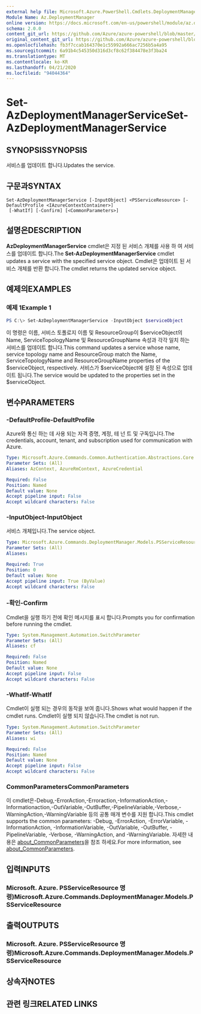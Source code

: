 ```yaml
---
external help file: Microsoft.Azure.PowerShell.Cmdlets.DeploymentManager.dll-Help.xml
Module Name: Az.DeploymentManager
online version: https://docs.microsoft.com/en-us/powershell/module/az.deploymentmanager/set-azdeploymentmanagerservice
schema: 2.0.0
content_git_url: https://github.com/Azure/azure-powershell/blob/master/src/DeploymentManager/DeploymentManager/help/Set-AzDeploymentManagerService.md
original_content_git_url: https://github.com/Azure/azure-powershell/blob/master/src/DeploymentManager/DeploymentManager/help/Set-AzDeploymentManagerService.md
ms.openlocfilehash: fb3f7ccab164370e1c55992a666ac7256b5a4a95
ms.sourcegitcommit: 6a91b4c545350d316d3cf8c62f384478e3f3ba24
ms.translationtype: MT
ms.contentlocale: ko-KR
ms.lasthandoff: 04/21/2020
ms.locfileid: "94044364"
---
```

# <span data-ttu-id="ad007-101">Set-AzDeploymentManagerService</span><span class="sxs-lookup"><span data-stu-id="ad007-101">Set-AzDeploymentManagerService</span></span>

## <span data-ttu-id="ad007-102">SYNOPSIS</span><span class="sxs-lookup"><span data-stu-id="ad007-102">SYNOPSIS</span></span>
<span data-ttu-id="ad007-103">서비스를 업데이트 합니다.</span><span class="sxs-lookup"><span data-stu-id="ad007-103">Updates the service.</span></span>

## <span data-ttu-id="ad007-104">구문과</span><span class="sxs-lookup"><span data-stu-id="ad007-104">SYNTAX</span></span>

```
Set-AzDeploymentManagerService [-InputObject] <PSServiceResource> [-DefaultProfile <IAzureContextContainer>]
 [-WhatIf] [-Confirm] [<CommonParameters>]
```

## <span data-ttu-id="ad007-105">설명은</span><span class="sxs-lookup"><span data-stu-id="ad007-105">DESCRIPTION</span></span>
<span data-ttu-id="ad007-106">**AzDeploymentManagerService** cmdlet은 지정 된 서비스 개체를 사용 하 여 서비스를 업데이트 합니다.</span><span class="sxs-lookup"><span data-stu-id="ad007-106">The **Set-AzDeploymentManagerService** cmdlet updates a service with the specified service object.</span></span>
<span data-ttu-id="ad007-107">Cmdlet은 업데이트 된 서비스 개체를 반환 합니다.</span><span class="sxs-lookup"><span data-stu-id="ad007-107">The cmdlet returns the updated service object.</span></span>

## <span data-ttu-id="ad007-108">예제의</span><span class="sxs-lookup"><span data-stu-id="ad007-108">EXAMPLES</span></span>

### <span data-ttu-id="ad007-109">예제 1</span><span class="sxs-lookup"><span data-stu-id="ad007-109">Example 1</span></span>
```powershell
PS C:\> Set-AzDeploymentManagerService -InputObject $serviceObject
```

<span data-ttu-id="ad007-110">이 명령은 이름, 서비스 토폴로지 이름 및 ResourceGroup이 $serviceObject의 Name, ServiceTopologyName 및 ResourceGroupName 속성과 각각 일치 하는 서비스를 업데이트 합니다.</span><span class="sxs-lookup"><span data-stu-id="ad007-110">This command updates a service whose name, service topology name and ResourceGroup match the Name, ServiceTopologyName and ResourceGroupName properties of the $serviceObject, respectively.</span></span>
<span data-ttu-id="ad007-111">서비스가 $serviceObject에 설정 된 속성으로 업데이트 됩니다.</span><span class="sxs-lookup"><span data-stu-id="ad007-111">The service would be updated to the properties set in the $serviceObject.</span></span>

## <span data-ttu-id="ad007-112">변수</span><span class="sxs-lookup"><span data-stu-id="ad007-112">PARAMETERS</span></span>

### <span data-ttu-id="ad007-113">-DefaultProfile</span><span class="sxs-lookup"><span data-stu-id="ad007-113">-DefaultProfile</span></span>
<span data-ttu-id="ad007-114">Azure와 통신 하는 데 사용 되는 자격 증명, 계정, 테 넌 트 및 구독입니다.</span><span class="sxs-lookup"><span data-stu-id="ad007-114">The credentials, account, tenant, and subscription used for communication with Azure.</span></span>

```yaml
Type: Microsoft.Azure.Commands.Common.Authentication.Abstractions.Core.IAzureContextContainer
Parameter Sets: (All)
Aliases: AzContext, AzureRmContext, AzureCredential

Required: False
Position: Named
Default value: None
Accept pipeline input: False
Accept wildcard characters: False
```

### <span data-ttu-id="ad007-115">-InputObject</span><span class="sxs-lookup"><span data-stu-id="ad007-115">-InputObject</span></span>
<span data-ttu-id="ad007-116">서비스 개체입니다.</span><span class="sxs-lookup"><span data-stu-id="ad007-116">The service object.</span></span>

```yaml
Type: Microsoft.Azure.Commands.DeploymentManager.Models.PSServiceResource
Parameter Sets: (All)
Aliases:

Required: True
Position: 0
Default value: None
Accept pipeline input: True (ByValue)
Accept wildcard characters: False
```

### <span data-ttu-id="ad007-117">-확인</span><span class="sxs-lookup"><span data-stu-id="ad007-117">-Confirm</span></span>
<span data-ttu-id="ad007-118">Cmdlet을 실행 하기 전에 확인 메시지를 표시 합니다.</span><span class="sxs-lookup"><span data-stu-id="ad007-118">Prompts you for confirmation before running the cmdlet.</span></span>

```yaml
Type: System.Management.Automation.SwitchParameter
Parameter Sets: (All)
Aliases: cf

Required: False
Position: Named
Default value: None
Accept pipeline input: False
Accept wildcard characters: False
```

### <span data-ttu-id="ad007-119">-WhatIf</span><span class="sxs-lookup"><span data-stu-id="ad007-119">-WhatIf</span></span>
<span data-ttu-id="ad007-120">Cmdlet이 실행 되는 경우의 동작을 보여 줍니다.</span><span class="sxs-lookup"><span data-stu-id="ad007-120">Shows what would happen if the cmdlet runs.</span></span>
<span data-ttu-id="ad007-121">Cmdlet이 실행 되지 않습니다.</span><span class="sxs-lookup"><span data-stu-id="ad007-121">The cmdlet is not run.</span></span>

```yaml
Type: System.Management.Automation.SwitchParameter
Parameter Sets: (All)
Aliases: wi

Required: False
Position: Named
Default value: None
Accept pipeline input: False
Accept wildcard characters: False
```

### <span data-ttu-id="ad007-122">CommonParameters</span><span class="sxs-lookup"><span data-stu-id="ad007-122">CommonParameters</span></span>
<span data-ttu-id="ad007-123">이 cmdlet은-Debug,-ErrorAction,-Erroraction,-InformationAction,-Informationaction,-OutVariable,-OutBuffer,-PipelineVariable,-Verbose,-WarningAction,-WarningVariable 등의 공통 매개 변수를 지원 합니다.</span><span class="sxs-lookup"><span data-stu-id="ad007-123">This cmdlet supports the common parameters: -Debug, -ErrorAction, -ErrorVariable, -InformationAction, -InformationVariable, -OutVariable, -OutBuffer, -PipelineVariable, -Verbose, -WarningAction, and -WarningVariable.</span></span> <span data-ttu-id="ad007-124">자세한 내용은 [about_CommonParameters](http://go.microsoft.com/fwlink/?LinkID=113216)을 참조 하세요.</span><span class="sxs-lookup"><span data-stu-id="ad007-124">For more information, see [about_CommonParameters](http://go.microsoft.com/fwlink/?LinkID=113216).</span></span>

## <span data-ttu-id="ad007-125">입력</span><span class="sxs-lookup"><span data-stu-id="ad007-125">INPUTS</span></span>

### <span data-ttu-id="ad007-126">Microsoft. Azure. PSServiceResource 명령)</span><span class="sxs-lookup"><span data-stu-id="ad007-126">Microsoft.Azure.Commands.DeploymentManager.Models.PSServiceResource</span></span>

## <span data-ttu-id="ad007-127">출력</span><span class="sxs-lookup"><span data-stu-id="ad007-127">OUTPUTS</span></span>

### <span data-ttu-id="ad007-128">Microsoft. Azure. PSServiceResource 명령)</span><span class="sxs-lookup"><span data-stu-id="ad007-128">Microsoft.Azure.Commands.DeploymentManager.Models.PSServiceResource</span></span>

## <span data-ttu-id="ad007-129">상속자</span><span class="sxs-lookup"><span data-stu-id="ad007-129">NOTES</span></span>

## <span data-ttu-id="ad007-130">관련 링크</span><span class="sxs-lookup"><span data-stu-id="ad007-130">RELATED LINKS</span></span>
